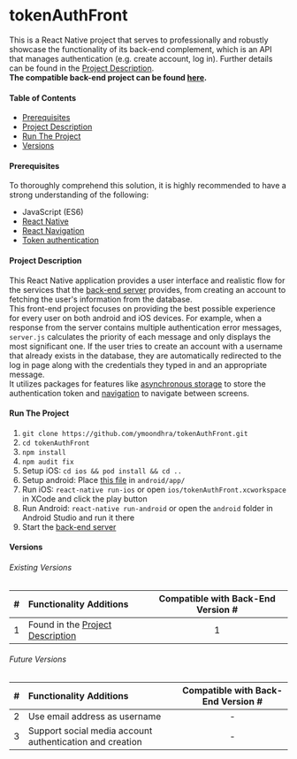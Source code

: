 # tokenAuthFront
This is a React Native project that serves to professionally and robustly showcase the functionality of its back-end complement, which is an API that manages authentication (e.g. create account, log in). Further details can be found in the [Project Description](#Project-Description).    
**The compatible back-end project can be found [here](https://github.com/ymoondhra/django-token-base).** 

#### Table of Contents ####
  * [Prerequisites](#Prerequisites)
  * [Project Description](#Project-Description)
  * [Run The Project](#Run-The-Project)
  * [Versions](#Versions)

#### Prerequisites ####
To thoroughly comprehend this solution, it is highly recommended to have a strong understanding of the following:
  * JavaScript (ES6)
  * [React Native](https://facebook.github.io/react-native/)
  * [React Navigation](https://reactnavigation.org/)
  * [Token authentication](https://scotch.io/tutorials/the-ins-and-outs-of-token-based-authentication)    

#### Project Description ####
This React Native application provides a user interface and realistic flow for the services that the 
[back-end server](https://github.com/ymoondhra/django-token-base) provides, from creating an account 
to fetching the user's information from the database.      
This front-end project focuses on providing the best possible experience for every user on both android and iOS devices. For example, when a response from the server contains multiple authentication error messages, `server.js` calculates the priority of each message and only displays the most significant one. If the user tries to create an account with a username that already exists in the database, they are automatically redirected to the log in page along with the credentials they typed in and an appropriate message.      
It utilizes packages for features like [asynchronous storage](https://github.com/react-native-community/async-storage) to store the authentication token and [navigation](https://reactnavigation.org/) to navigate between screens.     

#### Run The Project ####
1. `git clone https://github.com/ymoondhra/tokenAuthFront.git`
2. `cd tokenAuthFront`
3. `npm install`
4. `npm audit fix`
4. Setup iOS: `cd ios && pod install && cd ..`
5. Setup android: Place [this file](https://raw.githubusercontent.com/facebook/react-native/master/template/android/app/debug.keystore) in `android/app/`
5. Run iOS: `react-native run-ios` or open `ios/tokenAuthFront.xcworkspace` in XCode and click the play button
6. Run Android: `react-native run-android` or open the `android` folder in Android Studio and run it there
7. Start the [back-end server](https://github.com/ymoondhra/django-token-base)

#### Versions ####

###### Existing Versions ######
|  #  | Functionality Additions | Compatible with Back-End Version #  |  
|:---:| :---------------------- | :---------------------------------: |  
|  1  | Found in the [Project Description](#Project-Description) | 1  | 

###### Future Versions ######
|  #  | Functionality Additions | Compatible with Back-End Version #  |  
|:---:| :---------------------- | :---------------------------------: |  
|  2  | Use email address as username |               -               |
|  3  | Support social media account authentication and creation | -  | 
